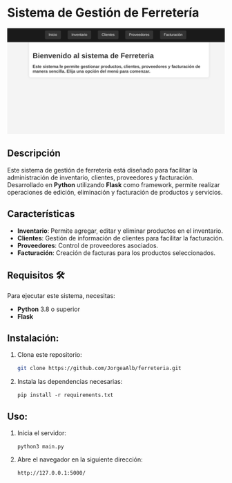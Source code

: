 # Sistema de Gestión de Ferretería

![Sistema de Gestión de Ferretería](/static/inicio.png) <!-- Inserta una imagen representativa si deseas -->

## Descripción
Este sistema de gestión de ferretería está diseñado para facilitar la administración de inventario, clientes, proveedores y facturación. Desarrollado en **Python** utilizando **Flask** como framework, permite realizar operaciones de edición, eliminación y facturación de productos y servicios.

## Características
- **Inventario**: Permite agregar, editar y eliminar productos en el inventario.
- **Clientes**: Gestión de información de clientes para facilitar la facturación.
- **Proveedores**: Control de proveedores asociados.
- **Facturación**: Creación de facturas para los productos seleccionados.

## Requisitos 🛠️
Para ejecutar este sistema, necesitas:
- **Python** 3.8 o superior
- **Flask**

## Instalación:
1. Clona este repositorio:
   ```bash
   git clone https://github.com/JorgeaAlb/ferreteria.git
   ```

2. Instala las dependencias necesarias:
    ```
    pip install -r requirements.txt
    ```


## Uso:
1. Inicia el servidor:
    ```
    python3 main.py
    ```
2. Abre el navegador en la siguiente dirección:
    ```
    http://127.0.0.1:5000/
    ```

